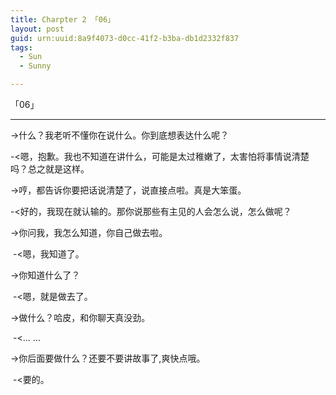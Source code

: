 ```yaml
---
title: Charpter 2 「06」
layout: post
guid: urn:uuid:8a9f4073-d0cc-41f2-b3ba-db1d2332f837
tags:
  - Sun
  - Sunny

---
```


「06」

------

->什么？我老听不懂你在说什么。你到底想表达什么呢？

​	-<嗯，抱歉。我也不知道在讲什么，可能是太过稚嫩了，太害怕将事情说清楚吗？总之就是这样。

->哼，都告诉你要把话说清楚了，说直接点啦。真是大笨蛋。

​	-<好的，我现在就认输的。那你说那些有主见的人会怎么说，怎么做呢？

->你问我，我怎么知道，你自己做去啦。

​	-<嗯，我知道了。

->你知道什么了？

​	-<嗯，就是做去了。

->做什么？哈皮，和你聊天真没劲。

​	-<... ...

->你后面要做什么？还要不要讲故事了,爽快点哦。

​	-<要的。

​	

​	



